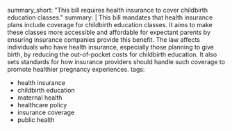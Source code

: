 summary_short: "This bill requires health insurance to cover childbirth education classes."
summary: |
  This bill mandates that health insurance plans include coverage for childbirth education classes. It aims to make these classes more accessible and affordable for expectant parents by ensuring insurance companies provide this benefit. The law affects individuals who have health insurance, especially those planning to give birth, by reducing the out-of-pocket costs for childbirth education. It also sets standards for how insurance providers should handle such coverage to promote healthier pregnancy experiences.
tags:
  - health insurance
  - childbirth education
  - maternal health
  - healthcare policy
  - insurance coverage
  - public health
